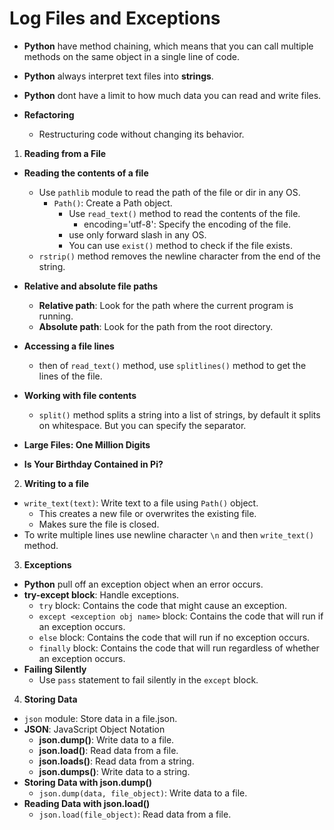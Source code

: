 # Log Files and Exceptions

- **Python** have method chaining, which means that you can call multiple methods on the same object in a single line of code.
- **Python** always interpret text files into **strings**.
- **Python** dont have a limit to how much data you can read and write files.

- **Refactoring**
  - Restructuring code without changing its behavior.


1. **Reading from a File**
  - **Reading the contents of a file**
    - Use `pathlib` module to read the path of the file or dir in any OS.
      - `Path()`: Create a Path object.
        - Use `read_text()` method to read the contents of the file.
          - encoding='utf-8': Specify the encoding of the file.
        - use only forward slash in any OS.
        - You can use `exist()` method to check if the file exists.
    - `rstrip()` method removes the newline character from the end of the string.

  - **Relative and absolute file paths**
    - **Relative path**: Look for the path where the current program is running.
    - **Absolute path**: Look for the path from the root directory.

  - **Accessing a file lines**
    - then of `read_text()` method, use `splitlines()` method to get the lines of the file.

  - **Working with file contents**
    - `split()` method splits a string into a list of strings, by default it splits on whitespace. But you can specify the separator.

  - **Large Files: One Million Digits**

  - **Is Your Birthday Contained in Pi?**

2. **Writing to a file**
  - `write_text(text)`: Write text to a file using `Path()` object.
    - This creates a new file or overwrites the existing file.
    - Makes sure the file is closed.
  - To write multiple lines use newline character `\n` and then `write_text()` method.

3. **Exceptions**
  - **Python** pull off an exception object when an error occurs.
  - **try-except block**: Handle exceptions.
    - `try` block: Contains the code that might cause an exception.
    - `except <exception obj name>` block: Contains the code that will run if an exception occurs.
    - `else` block: Contains the code that will run if no exception occurs.
    - `finally` block: Contains the code that will run regardless of whether an exception occurs.
  - **Failing Silently**
    - Use `pass` statement to fail silently in the `except` block.

4. **Storing Data**
  - `json` module: Store data in a file.json.
  - **JSON**: JavaScript Object Notation
    - **json.dump()**: Write data to a file.
    - **json.load()**: Read data from a file.
    - **json.loads()**: Read data from a string.
    - **json.dumps()**: Write data to a string.
  - **Storing Data with json.dump()**
    - `json.dump(data, file_object)`: Write data to a file.
  - **Reading Data with json.load()**
    - `json.load(file_object)`: Read data from a file.



